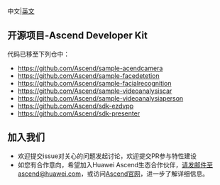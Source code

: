 中文|[英文](README.md)
## 开源项目-Ascend Developer Kit

代码已移至下列仓中：
 - https://github.com/Ascend/sample-acendcamera
 - https://github.com/Ascend/sample-facedetetion
 - https://github.com/Ascend/sample-facialrecognition
 - https://github.com/Ascend/sample-videoanalysiscar
 - https://github.com/Ascend/sample-videoanalysiaperson
 - https://github.com/Ascend/sdk-ezdvpp
 - https://github.com/Ascend/sdk-presenter

## 加入我们
* 欢迎提交issue对关心的问题发起讨论，欢迎提交PR参与特性建设
* 如您有合作意向，希望加入Huawei Ascend生态合作伙伴，请发邮件至ascend@huawei.com，或访问[Ascend官网](https://www.huawei.com/minisite/ascend/cn/index.html)，进一步了解详细信息。

